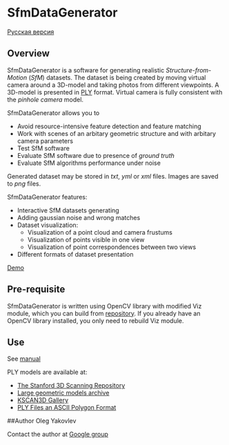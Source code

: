 # SfmDataGenerator
[Русская версия](README_RU.md)
## Overview
SfmDataGenerator is a software for generating realistic *Structure-from-Motion* (*SfM*) datasets. The dataset is being created by moving virtual camera around a 3D-model and taking photos from different viewpoints. A 3D-model is presented in [PLY](http://paulbourke.net/dataformats/ply/) format. Virtual camera is fully consistent with the *pinhole camera* model.

SfmDataGenerator allows you to
 * Avoid resource-intensive feature detection and feature matching
 * Work with scenes of an arbitary geometric structure and with arbitary camera parameters
 * Test SfM software
 * Evaluate SfM software due to presence of *ground truth*
 * Evaluate SfM algorithms performance under noise

Generated dataset may be stored in *txt*, *yml* or *xml* files. Images are saved to *png* files.

SfmDataGenerator features:
 * Interactive SfM datasets generating
 * Adding gaussian noise and wrong matches
 * Dataset visualization:
   - Visualization of a point cloud and camera frustums
   - Visualization of points visible in one view
   - Visualization of point correspondences between two views
 * Different formats of dataset presentation

[Demo]()

## Pre-requisite
SfmDataGenerator is written using OpenCV library with modified Viz module, which you can build from [repository](https://github.com/helgui/opencv). If you already have an OpenCV library installed, you only need to rebuild Viz module.
## Use
See [manual](MANUAL.md)

PLY models are available at:
 * [The Stanford 3D Scanning Repository](http://graphics.stanford.edu/data/3Dscanrep)
 * [Large geometric models archive](http://www.cc.gatech.edu/projects/large_models)
 * [KSCAN3D Gallery](http://www.kscan3d.com/gallery)
 * [PLY Files an ASCII Polygon Format](http://people.sc.fsu.edu/~jburkardt/data/ply/ply.html)

##Author
Oleg Yakovlev

Contact the author at [Google group](https://groups.google.com/d/forum/sfmdatagen)
